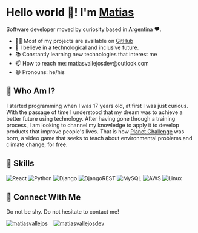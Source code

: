 <h1>Hello world 👋! I'm <a href="https://www.linkedin.com/in/matiasvallejos/">Matias</a></h1> 
<p>
    Software developer moved by curiosity based in Argentina ❤. 
</p>

<ul>
    <li>
        👨‍💻 Most of my projects are available on <a href="https://github.com/matiasvallejosdev">GitHub</a>
    </li>
    <li>
       🔮 I believe in a technological and inclusive future.
    </li>
    <li>
        📚 Constantly learning new technologies that interest me
    </li>
    <li>
        📫 How to reach me: matiasvallejosdev@outlook.com
    </li>
    <li>
        😄 Pronouns: he/his
    </li>
</ul>

<h2>🙋 Who Am I?</h2>

<p>
I started programming when I was 17 years old, at first I was just curious. With the passage of time I understood that my dream was to achieve a better future using technology. After having gone through a training process, I am looking to channel my knowledge to apply it to develop products that improve people's lives. That is how <a alt="desafiplaneta" href="https://planet-challenge-landing.vercel.app/">Planet Challenge</a> was born, a video game that seeks to teach about environmental problems and climate change, for free.
</p>

<h2>🧰 Skills</h2>

![React](https://img.shields.io/badge/react-%2320232a.svg?style=for-the-badge&logo=react&logoColor=%2361DAFB)
![Python](https://img.shields.io/badge/python-3670A0?style=for-the-badge&logo=python&logoColor=ffdd54)
![Django](https://img.shields.io/badge/django-%23092E20.svg?style=for-the-badge&logo=django&logoColor=white)
![DjangoREST](https://img.shields.io/badge/DJANGO-REST-ff1709?style=for-the-badge&logo=django&logoColor=white&color=ff1709&labelColor=gray)
![MySQL](https://img.shields.io/badge/mysql-%2300f.svg?style=for-the-badge&logo=mysql&logoColor=white)
![AWS](https://img.shields.io/badge/AWS-%23FF9900.svg?style=for-the-badge&logo=amazon-aws&logoColor=white)
![Linux](https://img.shields.io/badge/linux-C.svg?style=for-the-badge&logo=linux&logoColor=000&color=FF0)

<h2>🤝 Connect With Me</h2>

Do not be shy. Do not hesitate to contact me!

<p align="left" style="display: flex; flex-direction: row; gap: 1rem; justify-content: flex-start; align-items: center;">
    <a href="https://twitter.com/mativallejosdev" target="blank"><img align="center" src="https://img.shields.io/badge/Twitter-%231DA1F2.svg?style=for-the-badge&logo=Twitter&logoColor=white" alt="matiasvallejos"/>
    </a>
    <a href="https://www.linkedin.com/in/matiasvallejos/" target="blank"><img align="center" src="https://img.shields.io/badge/linkedin-%230077B5.svg?style=for-the-badge&logo=linkedin&logoColor=white" alt="matiasvallejosdev"/>
    </a>
</p>
